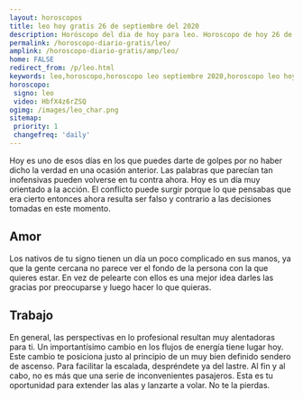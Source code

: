 ```yaml
---
layout: horoscopos
title: leo hoy gratis 26 de septiembre del 2020 
description: Horóscopo del dia de hoy para leo. Horoscopo de hoy 26 de septiembre del 2020. Las predicciones de amor, trabajo, vida personal gratis.
permalink: /horoscopo-diario-gratis/leo/
amplink: /horoscopo-diario-gratis/amp/leo/
home: FALSE
redirect_from: /p/leo.html
keywords: leo,horoscopo,horoscopo leo septiembre 2020,horoscopo leo hoy,tarot leo septiembre 2020,horoscopo leo,tarot leo hoy,horoscopo de hoy,horoscopo diario,tarot del amor,horoscopo de hoy leo,horoscopo diario del tarot, Horoscopo de hoy leo 26 de septiembre del 2020,horóscopo del día,signos zodiacales 2020, el horoscopo de hoy
horoscopo:
 signo: leo
 video: HbfX4z6rZSQ
ogimg: /images/leo_char.png
sitemap:
 priority: 1
 changefreq: 'daily'
---
```



Hoy es uno de esos días en los que puedes darte de golpes por no haber dicho la verdad en una ocasión anterior. Las palabras que parecían tan inofensivas pueden volverse en tu contra ahora. Hoy es un día muy orientado a la acción. El conflicto puede surgir porque lo que pensabas que era cierto entonces ahora resulta ser falso y contrario a las decisiones tomadas en este momento.

## Amor

Los nativos de tu signo tienen un día un poco complicado en sus manos, ya que la gente cercana no parece ver el fondo de la persona con la que quieres estar. En vez de pelearte con ellos es una mejor idea darles las gracias por preocuparse y luego hacer lo que quieras.

## Trabajo

En general, las perspectivas en lo profesional resultan muy alentadoras para ti. Un importantísimo cambio en los flujos de energía tiene lugar hoy. Este cambio te posiciona justo al principio de un muy bien definido sendero de ascenso. Para facilitar la escalada, despréndete ya del lastre. Al fin y al cabo, no es más que una serie de inconvenientes pasajeros. Esta es tu oportunidad para extender las alas y lanzarte a volar. No te la pierdas.
